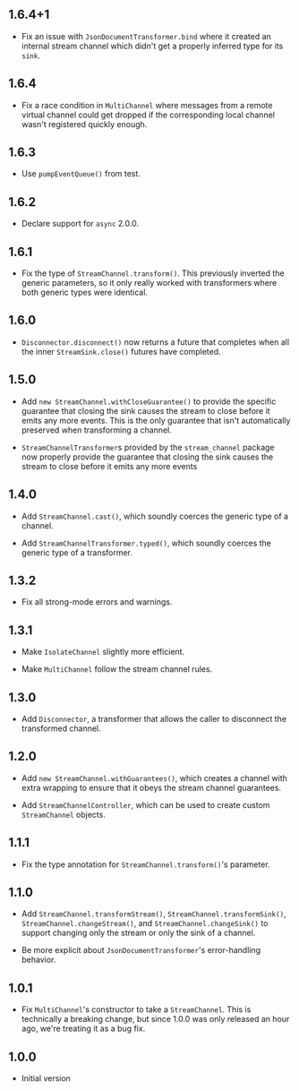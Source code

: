 ## 1.6.4+1

* Fix an issue with `JsonDocumentTransformer.bind` where it created an internal
  stream channel which didn't get a properly inferred type for its `sink`.

## 1.6.4

* Fix a race condition in `MultiChannel` where messages from a remote virtual
  channel could get dropped if the corresponding local channel wasn't registered
  quickly enough.

## 1.6.3

* Use `pumpEventQueue()` from test.

## 1.6.2

* Declare support for `async` 2.0.0.

## 1.6.1

* Fix the type of `StreamChannel.transform()`. This previously inverted the
  generic parameters, so it only really worked with transformers where both
  generic types were identical.

## 1.6.0

* `Disconnector.disconnect()` now returns a future that completes when all the
  inner `StreamSink.close()` futures have completed.

## 1.5.0

* Add `new StreamChannel.withCloseGuarantee()` to provide the specific guarantee
  that closing the sink causes the stream to close before it emits any more
  events. This is the only guarantee that isn't automatically preserved when
  transforming a channel.

* `StreamChannelTransformer`s provided by the `stream_channel` package now
  properly provide the guarantee that closing the sink causes the stream to
  close before it emits any more events

## 1.4.0

* Add `StreamChannel.cast()`, which soundly coerces the generic type of a
  channel.

* Add `StreamChannelTransformer.typed()`, which soundly coerces the generic type
  of a transformer.

## 1.3.2

* Fix all strong-mode errors and warnings.

## 1.3.1

* Make `IsolateChannel` slightly more efficient.

* Make `MultiChannel` follow the stream channel rules.

## 1.3.0

* Add `Disconnector`, a transformer that allows the caller to disconnect the
  transformed channel.

## 1.2.0

* Add `new StreamChannel.withGuarantees()`, which creates a channel with extra
  wrapping to ensure that it obeys the stream channel guarantees.

* Add `StreamChannelController`, which can be used to create custom
  `StreamChannel` objects.

## 1.1.1

* Fix the type annotation for `StreamChannel.transform()`'s parameter.

## 1.1.0

* Add `StreamChannel.transformStream()`, `StreamChannel.transformSink()`,
  `StreamChannel.changeStream()`, and `StreamChannel.changeSink()` to support
  changing only the stream or only the sink of a channel.

* Be more explicit about `JsonDocumentTransformer`'s error-handling behavior.

## 1.0.1

* Fix `MultiChannel`'s constructor to take a `StreamChannel`. This is
  technically a breaking change, but since 1.0.0 was only released an hour ago,
  we're treating it as a bug fix.

## 1.0.0

* Initial version
